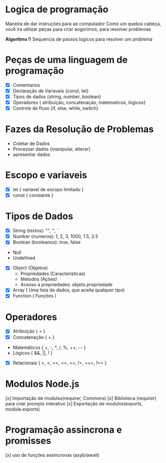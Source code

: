 # Logica de programação

Maneira de dar instruções para ao computador
Como um quebra cabeça, vocẽ ira utilizar peças para criar aogorimos, para resolver problemas

**Algoritmo !!** Sequencia de passos logicos para resolver um problema

# Peças de uma linguagem de programação
- [x] Comentarios
- [x] Declaração de Variaveis {const, let}
- [x] Tipos de dados {string, number, boolean}
- [x] Operadores { atribuição, concatenação, matematicos, lógicos}
- [x] Controle de fluxo {if, else, while, switch}

# Fazes da Resolução de Problemas

- Coletar de Dados
- Processar dados {manipular, alterar}
- apresentar dados

# Escopo e variaveis

- [x] let { variavel de escopo limitado }
- [x] const { constante }

# Tipos de Dados

- [x] String (textos): "", '', ``
- [x] Number (numeros): 1, 2, 3, 1000, 1.5, 2.5
- [x] Boolean (booleanos): true, false
- Null
- Undefined
- [x] Object (Objetos)
  - Propriedades (Caracteristicas)
  - Metodos (Ações)
  - Acesso a propriedades: objeto.propriedade
- [x] Array ( Uma lista de dados, que aceita qualquer tipo)
- [x] Function ( Funções )

# Operadores 

- [x] Atribuição { = }
- [x] Concatenação { + }
- Matemáticos { +, -, *, /, %, ++, -- }
- Lógicos { &&, ||, ! }
- [x] Relacionais { >, <, >=, <=, ==, !=, ===, !== }

# Modulos Node.js

[x] Importação de modulos(requirer, Commons)
[x] Biblioteca (requirer) para criar prompts interativo
[x] Exportação de modulos(exports, module.exports)

# Programação assincrona e promisses
[x] uso de funções assincronas (asyb/await)